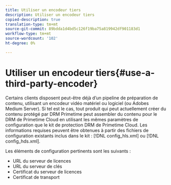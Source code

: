 ```yaml
---
title: Utiliser un encodeur tiers
description: Utiliser un encodeur tiers
copied-description: true
translation-type: tm+mt
source-git-commit: 89bdda1d4bd5c126f19ba75a819942df901183d1
workflow-type: tm+mt
source-wordcount: '102'
ht-degree: 0%

---
```



# Utiliser un encodeur tiers{#use-a-third-party-encoder}

Certains clients disposent peut-être déjà d’un pipeline de préparation de contenu, utilisant un encodeur vidéo matériel ou logiciel (ou Adobes Medium Server). Si tel est le cas, tout produit qui peut actuellement créer du contenu protégé par DRM Primetime peut assembler du contenu pour le DRM de Primetime Cloud en utilisant les mêmes paramètres de configuration que le kit de protection DRM de Primetime Cloud. Les informations requises peuvent être obtenues à partir des fichiers de configuration existants inclus dans le kit : [!DNL config_hls.xml] ou [!DNL config_hds.xml].

Les éléments de configuration pertinents sont les suivants :

* URL du serveur de licences
* URL du serveur de clés
* Certificat du serveur de licences
* Certificat de transport


